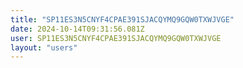 ```yaml
---
title: "SP11ES3N5CNYF4CPAE391SJACQYMQ9GQW0TXWJVGE"
date: 2024-10-14T09:31:56.081Z
user: SP11ES3N5CNYF4CPAE391SJACQYMQ9GQW0TXWJVGE
layout: "users"
---
```

    